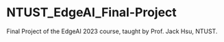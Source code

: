 # NTUST_EdgeAI_Final-Project
Final Project of the EdgeAI 2023 course, taught by Prof. Jack Hsu, NTUST.
